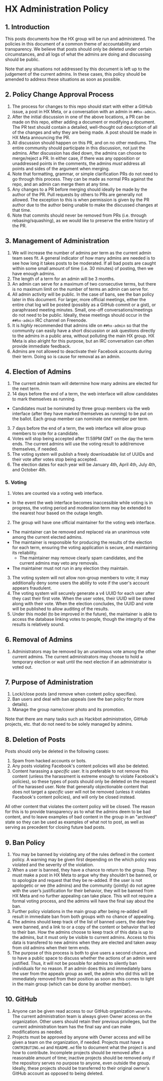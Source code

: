 # HX Administration Policy

## 1. Introduction

This posts documents how the HX group will be run and administered. The policies in this document of a common theme of accountability and transparency. We believe that posts should only be deleted under certain circumstances, and all logs of what the admins are doing and discussing should be public.

Note that any situations not addressed by this document is left up to the judgement of the current admins. In these cases, this policy should be amended to address these situations as soon as possible.

## 2. Policy Change Approval Process

1. The process for changes to this repo should start with either a GitHub issue, a post in HX Meta, or a conversation with an admin in `##hx-admin`.
2. After the initial discussion in one of the above locations, a PR can be made on this repo, either adding a document or modifying a document. The PR text should contain a detailed, well-thought out description of all of the changes and why they are being made. A post should be made in HX Meta announcing the PR.
3. All discussion should happen on this PR, and on no other mediums. The entire community should participate in this discussion, not just the admins. After discussion has died down, the admins can choose to merge/reject a PR. In either case, if there was any opposition or unaddressed points in the comments, the admins *must* address all points and sides of the argument when merging.
4. Note that formatting, grammar, or simple clarification PRs do not need to go through this process. They can be made as normal PRs against the repo, and an admin can merge them at any time.
5. Any changes to a PR before merging should ideally be made by the author of the PR. Pull requests by others to PRs are generally not allowed. The exception to this is when permission is given by the PR author due to the author being unable to make the discussed changes at that time.
6. Note that commits should never be removed from PRs (i.e. through rebasing/squashing), as we would like to preserve the entire history of the PR.

## 3. Management of Administration

1. We will increase the number of admins per term as the current admin team sees fit. A general indicator of how many admins are needed is to see how long it takes posts to be moderated. If all bad posts are caught within some small amount of time (i.e. 30 minutes) of posting, then we have enough admins.
2. The length of a term for an admin will be 3 months.
3. An admin can serve for a maximum of two consecutive terms, but there is no maximum limit on the number of terms an admin can serve for.
4. All admin activity will be public. In the case of bans, see the ban policy later in this document. For larger, more official meetings, either the entire chat log will be posted (possibly as a GitHub commit or a gist), or paraphrased meeting minutes. Small, one-off conversations/meetings do not need to be public. Ideally, these meetings should occur in the `##hx-admin` IRC channel on Freenode.
5. It is *highly* recommended that admins idle on `##hx-admin` so that the community can easily have a short discussion or ask questions directly to the admins in a public area, without polluting the main HX group. HX Meta is also alright for this purpose, but an IRC conversation can often provide immediate feedback.
6. Admins are not allowed to deactivate their Facebook accounts during their term. Doing so is cause for removal as an admin.

## 4. Election of Admins

1. The current admin team will determine how many admins are elected for the next term. 
2. 14 days before the end of a term, the web interface will allow candidates to mark themselves as running. 
  - Candidates must be nominated by three group members via the web interface (after they have marked themselves as running) to be put on the ballot. Each group member can nominate one member per term.
3. 7 days before the end of a term, the web interface will allow group members to vote for a candidate. 
4. Votes will stop being accepted after 11:59PM GMT on the day the term ends. The current admins will use the voting result to add/remove themselves, if needed.
5. The voting system will publish a freely downloadable list of UUIDs and their vote after votes stop being accepted.
6. The election dates for each year will be January 4th, April 4th, July 4th, and October 4th.

### 5. Voting

1. Votes are counted via a voting web interface.
  - In the event the web interface becomes inaccessible while voting is in progress, the voting period and moderation term may be extended to the nearest hour based on the outage length.
2. The group will have one official maintainer for the voting web interface.
  - The maintainer can be removed and replaced via an unanimous vote among the current elected admins.
  - The maintainer is responsible for producing the results of the election for each term, ensuring the voting application is secure, and maintaining its reliability. 
    - The maintainer may remove clearly spam candidates, and the current admins may veto any removals.
  - The maintainer must not run in any election they maintain.
3. The voting system will not allow non-group members to vote; it may additionally deny some users the ability to vote if the user's account appears fraudulent.
4. The voting system will securely generate a v4 UUID for each user after they cast their first vote. When the user votes, their UUID will be stored along with their vote. When the election concludes, the UUID and vote will be published to allow auditing of the results.
5. Under this model (to be improved in the future), the maintainer is able to access the database linking votes to people, though the integrity of the results is relatively sound.

## 6. Removal of Admins

1. Administrators may be removed by an unanimous vote among the other current admins. The current administrators may choose to hold a temporary election or wait until the next election if an administrator is voted out. 

## 7. Purpose of Administration

1. Lock/close posts (and remove when content policy specifies).
2. Ban users and deal with ban appeals (see the ban policy for more details).
3. Manage the group name/cover photo and its promotion.

Note that there are many tasks such as Hackbot administration, GitHub projects, etc. that do not need to be solely managed by admins.

## 8. Deletion of Posts

Posts should only be deleted in the following cases:

1. Spam from hacked accounts or bots.
2. Any posts violating Facebook's content policies will also be deleted.
3. Content harassing a *specific* user. It is preferable to not remove this content (unless the harassment is extreme enough to violate Facebook's policies), so these types of posts should only be deleted on the request of the harassed user. Note that generally objectionable content that does not target a *specific* user will not be removed (unless it violates Facebook's content policies), and will only be closed instead.

All other content that violates the content policy will be closed. The reason for this is to provide transparency as to what the admins deem to be bad content, and to leave examples of bad content in the group in an "archived" state so they can be used as examples of what not to post, as well as serving as precedent for closing future bad posts.

## 9. Ban Policy

1. You may be banned by violating any of the rules defined in the content policy. A warning may be given first depending on the which policy was violated and the severity of the violation.
2. When a user is banned, they have a chance to return to the group. They must make a post in HX Meta to argue why they shouldn’t be banned, or to apologize and request that they be re-added. If the user is not apologetic or we (the admins) and the community (jointly) do not agree with the user’s justification for their behavior, they will be banned from HX Meta and no further appealing can take place. This will not require a formal voting process, and the admins will have the final say about the ban.
3. Further policy violations in the main group after being re-added will result in immediate ban from both groups with no chance of appealing.
4. The admins should keep track of the list of banned users, the date they were banned, and a link to or a copy of the content or behavior that led to their ban. How the admins choose to keep track of this data is up to the admins, but it must only be visible to current admins. Access to this data is transfered to new admins when they are elected and taken away from old admins when their term ends.
5. The purpose of this process is both to give users a second chance, and to have a public space to discuss whether the actions of an admin were justified. Thus, it will not be possible for admins to silently ban individuals for no reason. If an admin does this and immediately bans the user from the appeals group as well, the admin who did this will be immediately removed from their position as soon as this comes to light in the main group (which can be done by another member).

## 10. GitHub

1. Anyone can be given read access to our GitHub organization `wearehx`. The current administration team is always given Owner access on the organization. Other users should retain their previous privileges, but the current administration team has the final say and can make modifications as needed.
2. Projects must be approved by anyone with Owner access and will be given a team on the organization, if needed. Projects must have a `CONTRIBUTING.md` and `README.md` file to document what the project is and how to contribute. Incomplete projects should be removed after a reasonable amount of time; inactive projects should be removed only if the repository serves no purpose to anyone, even outside the group. Ideally, these projects should be transferred to their original owner's GitHub account as opposed to being deleted.
